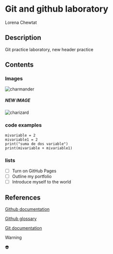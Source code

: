 # Git and github laboratory

Lorena Chewtat

## Description

Git practice laboratory, new header practice

## Contents

### Images

![charmander](https://www.pokemon.com/static-assets/content-assets/cms2/img/pokedex/full/004.png)

##### NEW IMAGE
![charizard](https://www.pokemon.com/static-assets/content-assets/cms2/img/pokedex/full/006.png)

### code examples

```
mivariable = 2
mivariable1 = 2
print("suma de dos variable")
print(mivariable + mivariable1)
```

### lists

- [ ] Turn on GitHub Pages
- [ ] Outline my portfolio
- [ ] Introduce myself to the world

## References

[Github documentation](https://docs.github.com/en)

[Github glossary](https://docs.github.com/en/get-started/learning-about-github/github-glossary)

[Git documentation](https://git-scm.com/doc)

> [!WARNING]
> 👽



